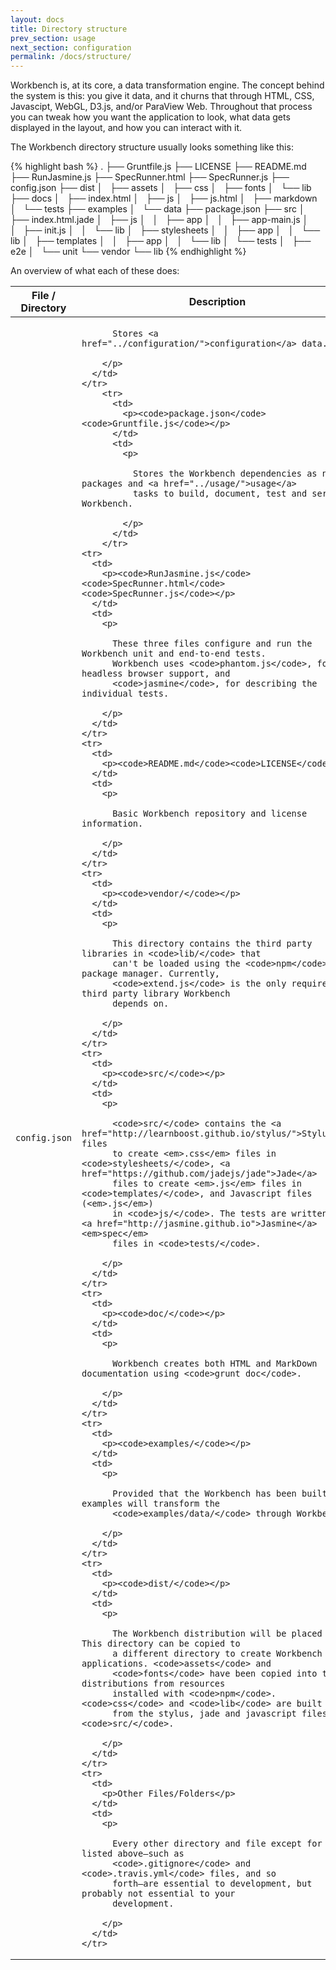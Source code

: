 ```yaml
---
layout: docs
title: Directory structure
prev_section: usage
next_section: configuration
permalink: /docs/structure/
---
```


Workbench is, at its core, a data transformation engine. The concept behind the
system is this: you give it data, and it churns that through HTML, CSS,
Javascipt, WebGL, D3.js, and/or ParaView Web. Throughout that process you can
tweak how you want the application to look, what data gets displayed in the
layout, and how you can interact with it.

The Workbench directory structure usually looks something like this:

{% highlight bash %}
.
├── Gruntfile.js
├── LICENSE
├── README.md
├── RunJasmine.js
├── SpecRunner.html
├── SpecRunner.js
├── config.json
├── dist
│   ├── assets
│   ├── css
│   ├── fonts
│   └── lib
├── docs
│   ├── index.html
│   ├── js
│   ├── js.html
│   ├── markdown
│   └── tests
├── examples
│   └── data
├── package.json
├── src
│   ├── index.html.jade
│   ├── js
│   │   ├── app
│   │   ├── app-main.js
│   │   ├── init.js
│   │   └── lib
│   ├── stylesheets
│   │   ├── app
│   │   └── lib
│   ├── templates
│   │   ├── app
│   │   └── lib
│   └── tests
│       ├── e2e
│       └── unit
└── vendor
    └── lib
{% endhighlight %}

An overview of what each of these does:

<div class="mobile-side-scroller">
<table>
  <thead>
    <tr>
      <th>File / Directory</th>
      <th>Description</th>
    </tr>
  </thead>
  <tbody>
    <tr>
      <td>
        <p><code>config.json</code></p>
      </td>
      <td>
        <p>

          Stores <a href="../configuration/">configuration</a> data.

        </p>
      </td>
    </tr>
        <tr>
          <td>
            <p><code>package.json</code> <code>Gruntfile.js</code></p>
          </td>
          <td>
            <p>

              Stores the Workbench dependencies as npm packages and <a href="../usage/">usage</a>
              tasks to build, document, test and serve Workbench.

            </p>
          </td>
        </tr>
    <tr>
      <td>
        <p><code>RunJasmine.js</code> <code>SpecRunner.html</code> <code>SpecRunner.js</code></p>
      </td>
      <td>
        <p>

          These three files configure and run the Workbench unit and end-to-end tests.
          Workbench uses <code>phantom.js</code>, for headless browser support, and
          <code>jasmine</code>, for describing the individual tests.

        </p>
      </td>
    </tr>
    <tr>
      <td>
        <p><code>README.md</code><code>LICENSE</code></p>
      </td>
      <td>
        <p>

          Basic Workbench repository and license information.

        </p>
      </td>
    </tr>
    <tr>
      <td>
        <p><code>vendor/</code></p>
      </td>
      <td>
        <p>

          This directory contains the third party libraries in <code>lib/</code> that
          can't be loaded using the <code>npm</code> package manager. Currently,
          <code>extend.js</code> is the only required third party library Workbench
          depends on.

        </p>
      </td>
    </tr>
    <tr>
      <td>
        <p><code>src/</code></p>
      </td>
      <td>
        <p>

          <code>src/</code> contains the <a href="http://learnboost.github.io/stylus/">Stylus</a> files
          to create <em>.css</em> files in <code>stylesheets/</code>, <a href="https://github.com/jadejs/jade">Jade</a>
          files to create <em>.js</em> files in <code>templates/</code>, and Javascript files (<em>.js</em>)
          in <code>js/</code>. The tests are written as <a href="http://jasmine.github.io">Jasmine</a> <em>spec</em>
          files in <code>tests/</code>.

        </p>
      </td>
    </tr>
    <tr>
      <td>
        <p><code>doc/</code></p>
      </td>
      <td>
        <p>

          Workbench creates both HTML and MarkDown documentation using <code>grunt doc</code>.

        </p>
      </td>
    </tr>
    <tr>
      <td>
        <p><code>examples/</code></p>
      </td>
      <td>
        <p>

          Provided that the Workbench has been built, the examples will transform the
          <code>examples/data/</code> through Workbench.

        </p>
      </td>
    </tr>
    <tr>
      <td>
        <p><code>dist/</code></p>
      </td>
      <td>
        <p>

          The Workbench distribution will be placed here. This directory can be copied to
          a different directory to create Workbench applications. <code>assets</code> and
          <code>fonts</code> have been copied into the distributions from resources
          installed with <code>npm</code>. <code>css</code> and <code>lib</code> are built
          from the stylus, jade and javascript files in <code>src/</code>.

        </p>
      </td>
    </tr>
    <tr>
      <td>
        <p>Other Files/Folders</p>
      </td>
      <td>
        <p>

          Every other directory and file except for those listed above—such as
          <code>.gitignore</code> and <code>.travis.yml</code> files, and so
          forth—are essential to development, but probably not essential to your
          development.

        </p>
      </td>
    </tr>
  </tbody>
</table>
</div>
